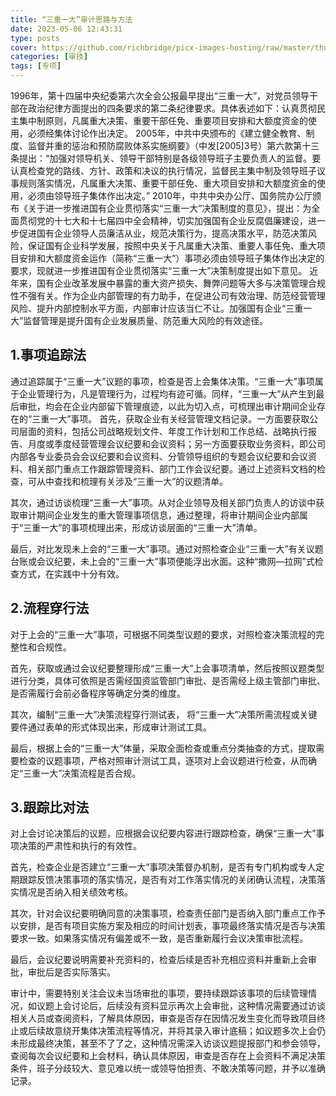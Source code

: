 ```yaml
---
title: “三重一大”审计思路与方法
date: 2023-05-06 12:43:31
type: posts
cover: https://github.com/richbridge/picx-images-hosting/raw/master/thumbnail/审技.jpg
categories: [审技]
tags: [专项]
---
```

1996年，第十四届中央纪委第六次全会公报最早提出“三重一大”，对党员领导干部在政治纪律方面提出的四条要求的第二条纪律要求。具体表述如下：认真贯彻民主集中制原则，凡属重大决策、重要干部任免、重要项目安排和大额度资金的使用，必须经集体讨论作出决定。
2005年，中共中央颁布的《建立健全教育、制度、监督并重的惩治和预防腐败体系实施纲要》（中发[2005]3号）第六款第十三条提出：“加强对领导机关、领导干部特别是各级领导班子主要负责人的监督。要认真检查党的路线、方针、政策和决议的执行情况，监督民主集中制及领导班子议事规则落实情况，凡属重大决策、重要干部任免、重大项目安排和大额度资金的使用，必须由领导班子集体作出决定。”
2010年，中共中央办公厅、国务院办公厅颁布《关于进一步推进国有企业贯彻落实“三重一大”决策制度的意见》，提出：为全面贯彻党的十七大和十七届四中全会精神，切实加强国有企业反腐倡廉建设，进一步促进国有企业领导人员廉洁从业，规范决策行为，提高决策水平，防范决策风险，保证国有企业科学发展，按照中央关于凡属重大决策、重要人事任免、重大项目安排和大额度资金运作（简称“三重一大”）事项必须由领导班子集体作出决定的要求，现就进一步推进国有企业贯彻落实“三重一大”决策制度提出如下意见。
近年来，国有企业改革发展中暴露的重大资产损失、舞弊问题等大多与决策管理合规性不强有关。作为企业内部管理的有力助手，在促进公司有效治理、防范经营管理风险、提升内部控制水平方面，内部审计应该当仁不让。加强国有企业“三重一大”监督管理是提升国有企业发展质量、防范重大风险的有效途径。


## 1.事项追踪法

通过追踪属于“三重一大”议题的事项，检查是否上会集体决策。“三重一大”事项属于企业管理行为，凡是管理行为，过程均有迹可循。同样，“三重一大”从产生到最后审批，均会在企业内部留下管理痕迹，以此为切入点，可梳理出审计期间企业存在的“三重一大”事项。
首先，获取企业有关经营管理文档记录。一方面要获取公司层面的资料，包括公司战略规划文件、年度工作计划和工作总结、战略执行报告、月度或季度经营管理会议纪要和会议资料；另一方面要获取业务资料，即公司内部各专业委员会会议纪要和会议资料、分管领导组织的专题会议纪要和会议资料、相关部门重点工作跟踪管理资料、部门工作会议纪要。通过上述资料文档的检查，可从中查找和梳理有关涉及“三重一大”的议题清单。 

其次，通过访谈梳理“三重一大”事项。从对企业领导及相关部门负责人的访谈中获取审计期间企业发生的重大管理事项信息，通过整理，将审计期间企业内部属于“三重一大”的事项梳理出来，形成访谈层面的“三重一大”清单。 

最后，对比发现未上会的“三重一大”事项。通过对照检查企业“三重一大”有关议题台账或会议纪要，未上会的“三重一大”事项便能浮出水面。这种“撒网—拉网”式检查方式，在实践中十分有效。

 

## 2.流程穿行法

对于上会的“三重一大”事项，可根据不同类型议题的要求，对照检查决策流程的完整性和合规性。 

首先，获取或通过会议纪要整理形成“三重一大”上会事项清单，然后按照议题类型进行分类，具体可依照是否需经国资监管部门审批、是否需经上级主管部门审批、是否需履行会前必备程序等确定分类的维度。

其次，编制“三重一大”决策流程穿行测试表， 将“三重一大”决策所需流程或关键要件通过表单的形式体现出来，形成审计测试工具。

最后，根据上会的“三重一大”体量，采取全面检查或重点分类抽查的方式，提取需要检查的议题事项，严格对照审计测试工具，逐项对上会议题进行检查，从而确定“三重一大”决策流程是否合规。



## 3.跟踪比对法

对上会讨论决策后的议题，应根据会议纪要内容进行跟踪检查，确保“三重一大”事项决策的严肃性和执行的有效性。

首先，检查企业是否建立“三重一大”事项决策督办机制，是否有专门机构或专人定期跟踪反馈决策事项的落实情况，是否有对工作落实情况的关闭确认流程，决策落实情况是否纳入相关绩效考核。

其次，针对会议纪要明确同意的决策事项，检查责任部门是否纳入部门重点工作予以安排，是否有项目实施方案及相应的时间计划表，事项最终落实情况是否与决策要求一致。如果落实情况有偏差或不一致，是否重新履行会议决策审批流程。

最后，会议纪要说明需要补充资料的，检查后续是否补充相应资料并重新上会审批，审批后是否实际落实。

审计中，需要特别关注会议未当场审批的事项，要持续跟踪该事项的后续管理情况，如议题上会讨论后，后续没有资料显示再次上会审批，这种情况需要通过访谈相关人员或查阅资料，了解具体原因，审查是否存在因情况发生变化而导致项目终止或后续故意绕开集体决策流程等情况，并将其录入审计底稿；如议题多次上会仍未形成最终决策，甚至不了了之，这种情况需深入访谈议题提报部门和参会领导，查阅每次会议纪要和上会材料，确认具体原因，审查是否存在上会资料不满足决策条件，班子分歧较大、意见难以统一或领导怕担责、不敢决策等问题，并予以准确记录。